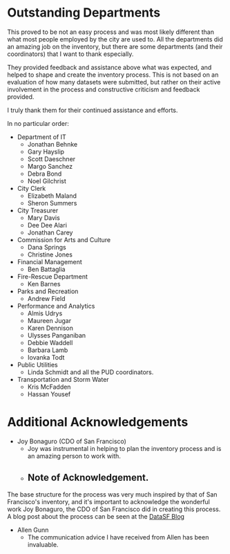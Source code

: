 # Outstanding Departments
This proved to be not an easy process and was most likely different than what most people employed by the city are used to.  All the departments did an amazing job on the inventory, but there are some departments (and their coordinators) that I want to thank especially.  

They provided feedback and assistance above what was expected, and helped to shape and create the inventory process. This is not based on an evaluation of how many datasets were submitted, but rather on their active involvement in the process and constructive criticism and feedback provided.

I truly thank them for their continued assistance and efforts.

In no particular order:

* Department of IT
    - Jonathan Behnke
    - Gary Hayslip
    - Scott Daeschner
    - Margo Sanchez
    - Debra Bond
    - Noel Gilchrist
* City Clerk
    - Elizabeth Maland
    - Sheron Summers
* City Treasurer
    - Mary Davis
    - Dee Dee Alari
    - Jonathan Carey
* Commission for Arts and Culture
    - Dana Springs
    - Christine Jones
* Financial Management
    - Ben Battaglia
* Fire-Rescue Department
    - Ken Barnes
* Parks and Recreation
    - Andrew Field
* Performance and Analytics
    - Almis Udrys
    - Maureen Jugar
    - Karen Dennison
    - Ulysses Panganiban
    - Debbie Waddell
    - Barbara Lamb
    - Iovanka Todt
* Public Utilities
    - Linda Schmidt and all the PUD coordinators.
* Transportation and Storm Water
    - Kris McFadden
    - Hassan Yousef

# Additional Acknowledgements
* Joy Bonaguro (CDO of San Francisco)
    - Joy was instrumental in helping to plan the inventory process and is an amazing person to work with. 
    - ## Note of Acknowledgement.
The base structure for the process was very much inspired by that of San Francisco's inventory, and it's important to acknowledge the wonderful work Joy Bonaguro, the CDO of San Francisco did in creating this process. A blog post about the process can be seen at the [DataSF Blog](http://datasf.org/blog/5-ways-to-scale-mountain-of-data/)
* Allen Gunn 
    - The communication advice I have received from Allen has been invaluable.


